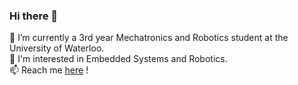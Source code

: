 ### Hi there 👋

<!--
**ethancpwoo/ethancpwoo** is a ✨ _special_ ✨ repository because its `README.md` (this file) appears on your GitHub profile.

Here are some ideas to get you started:

- 🔭 I’m currently working on a 

- 👯 I’m looking to collaborate on ...

- 💬 Ask me about ...

- 😄 Pronouns: ...
- ⚡ Fun fact: ...
-->
🌱 I’m currently a 3rd year Mechatronics and Robotics student at the University of Waterloo.\
🤔 I'm interested in Embedded Systems and Robotics.\
📫 Reach me [here](https://www.linkedin.com/in/ethancpwoo/) !
